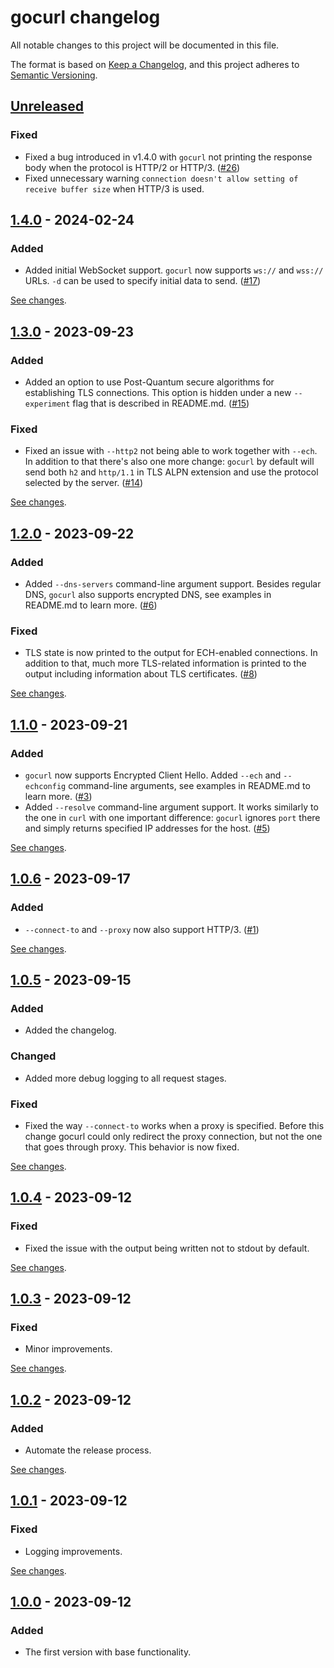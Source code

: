 # gocurl changelog

All notable changes to this project will be documented in this file.

The format is based on [Keep a Changelog][keepachangelog], and this project
adheres to [Semantic Versioning][semver].

[keepachangelog]: https://keepachangelog.com/en/1.0.0/

[semver]: https://semver.org/spec/v2.0.0.html

## [Unreleased]

### Fixed

* Fixed a bug introduced in v1.4.0 with `gocurl` not printing the response body
  when the protocol is HTTP/2 or HTTP/3.  ([#26][#26])
* Fixed unnecessary warning `connection doesn't allow setting of receive buffer
  size` when HTTP/3 is used.

[#26]: https://github.com/ameshkov/gocurl/issues/26

[unreleased]: https://github.com/ameshkov/gocurl/compare/v1.4.0...HEAD

## [1.4.0] - 2024-02-24

### Added

* Added initial WebSocket support. `gocurl` now supports `ws://` and `wss://`
  URLs. `-d` can be used to specify initial data to send.  ([#17][#17])

[#17]: https://github.com/ameshkov/gocurl/issues/17

[See changes][1.4.0changes].

[1.4.0changes]: https://github.com/ameshkov/gocurl/compare/v1.3.0...v1.4.0

[1.4.0]: https://github.com/ameshkov/gocurl/releases/tag/v1.4.0

## [1.3.0] - 2023-09-23

### Added

* Added an option to use Post-Quantum secure algorithms for establishing TLS
  connections. This option is hidden under a new `--experiment` flag that is
  described in README.md. ([#15][#15])

### Fixed

* Fixed an issue with `--http2` not being able to work together with `--ech`. In
  addition to that there's also one more change: `gocurl` by default will send
  both `h2` and `http/1.1` in TLS ALPN extension and use the protocol selected
  by the server. ([#14][#14])

[See changes][1.3.0changes].

[#14]: https://github.com/ameshkov/gocurl/issues/14

[#15]: https://github.com/ameshkov/gocurl/issues/15

[1.3.0changes]: https://github.com/ameshkov/gocurl/compare/v1.2.0...v1.3.0

[1.3.0]: https://github.com/ameshkov/gocurl/releases/tag/v1.3.0

## [1.2.0] - 2023-09-22

### Added

* Added `--dns-servers` command-line argument support. Besides regular DNS,
  `gocurl` also supports encrypted DNS, see examples in README.md to learn
  more. ([#6][#6])

### Fixed

* TLS state is now printed to the output for ECH-enabled connections. In
  addition to that, much more TLS-related information is printed to the output
  including information about TLS certificates. ([#8][#8])

[See changes][1.2.0changes].

[#6]: https://github.com/ameshkov/gocurl/issues/6

[#8]: https://github.com/ameshkov/gocurl/issues/8

[1.2.0changes]: https://github.com/ameshkov/gocurl/compare/v1.1.0...v1.2.0

[1.2.0]: https://github.com/ameshkov/gocurl/releases/tag/v1.2.0

## [1.1.0] - 2023-09-21

### Added

* `gocurl` now supports Encrypted Client Hello. Added `--ech` and `--echconfig`
  command-line arguments, see examples in README.md to learn more. ([#3][#3])
* Added `--resolve` command-line argument support. It works similarly to the one
  in `curl` with one important difference: `gocurl` ignores `port` there and
  simply returns specified IP addresses for the host. ([#5][#5])

[See changes][1.1.0changes].

[#3]: https://github.com/ameshkov/gocurl/issues/3

[#5]: https://github.com/ameshkov/gocurl/issues/5

[1.1.0changes]: https://github.com/ameshkov/gocurl/compare/v1.0.6...v1.1.0

[1.1.0]: https://github.com/ameshkov/gocurl/releases/tag/v1.1.0

## [1.0.6] - 2023-09-17

### Added

* `--connect-to` and `--proxy` now also support HTTP/3. ([#1][#1])

[See changes][1.0.6changes].

[#1]: https://github.com/ameshkov/gocurl/issues/1

[1.0.6changes]: https://github.com/ameshkov/gocurl/compare/v1.0.5...v1.0.6

[1.0.6]: https://github.com/ameshkov/gocurl/releases/tag/v1.0.6

## [1.0.5] - 2023-09-15

### Added

* Added the changelog.

### Changed

* Added more debug logging to all request stages.

### Fixed

* Fixed the way `--connect-to` works when a proxy is specified. Before this
  change gocurl could only redirect the proxy connection, but not the one that
  goes through proxy. This behavior is now fixed.

[See changes][1.0.5changes].

[1.0.5changes]: https://github.com/ameshkov/gocurl/compare/v1.0.4...v1.0.5

[1.0.5]: https://github.com/ameshkov/gocurl/releases/tag/v1.0.5

## [1.0.4] - 2023-09-12

### Fixed

* Fixed the issue with the output being written not to stdout by default.

[See changes][1.0.4changes].

[1.0.4changes]: https://github.com/ameshkov/gocurl/compare/v1.0.3...v1.0.4

[1.0.4]: https://github.com/ameshkov/gocurl/releases/tag/v1.0.4

## [1.0.3] - 2023-09-12

### Fixed

* Minor improvements.

[See changes][1.0.3changes].

[1.0.3changes]: https://github.com/ameshkov/gocurl/compare/v1.0.2...v1.0.3

[1.0.3]: https://github.com/ameshkov/gocurl/releases/tag/v1.0.3

## [1.0.2] - 2023-09-12

### Added

* Automate the release process.

[See changes][1.0.2changes].

[1.0.2changes]: https://github.com/ameshkov/gocurl/compare/v1.0.1...v1.0.2

[1.0.2]: https://github.com/ameshkov/gocurl/releases/tag/v1.0.2

## [1.0.1] - 2023-09-12

### Fixed

* Logging improvements.

[See changes][1.0.1changes].

[1.0.1changes]: https://github.com/ameshkov/gocurl/compare/v1.0.0...v1.0.1

[1.0.1]: https://github.com/ameshkov/gocurl/releases/tag/v1.0.1

## [1.0.0] - 2023-09-12

### Added

* The first version with base functionality.

[1.0.0]: https://github.com/ameshkov/gocurl/releases/tag/v1.0.0
